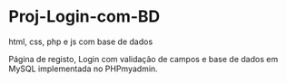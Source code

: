 # Proj-Login-com-BD

html, css, php e js com base de dados

Página de registo, Login com validação de campos e base de dados em MySQL implementada no PHPmyadmin.
